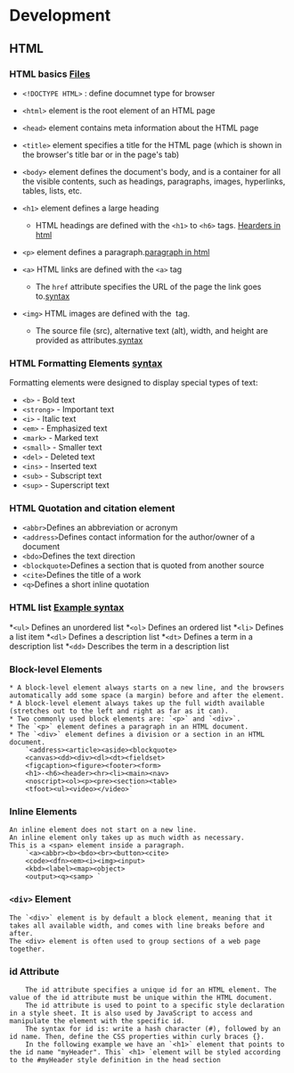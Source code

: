 # Development 
## HTML 
### HTML basics [Files](https://github.com/Niharikamalik/HTML-CSS-JAVASCRIPT-/tree/main/HTML)

* `<!DOCTYPE HTML>` : define documnet type for browser 
* `<html>` element is the root element of an HTML page
* `<head>` element contains meta information about the HTML page
* `<title>` element specifies a title for the HTML page (which is shown in the browser's title bar or in the page's tab)
* `<body>` element defines the document's body, and is a container for all the visible contents, such as headings, paragraphs, images, hyperlinks, tables, lists, etc.
* `<h1>` element defines a large heading
    * HTML headings are defined with the `<h1>` to `<h6>` tags. [Hearders in html](https://github.com/Niharikamalik/HTML-CSS-JAVASCRIPT-/blob/main/HTML/HeadingPara.html)
* `<p>` element defines a paragraph.[paragraph in html](https://github.com/Niharikamalik/HTML-CSS-JAVASCRIPT-/blob/main/HTML/HeadingPara.html)
  
* `<a>` HTML links are defined with the `<a>` tag
    * The `href` attribute specifies the URL of the page the link goes to.[syntax](https://github.com/Niharikamalik/HTML-CSS-JAVASCRIPT-/blob/main/HTML/links.html)
* `<img>` HTML images are defined with the <img> tag.
    - The source file (src), alternative text (alt), width, and height are provided as attributes.[syntax](https://github.com/Niharikamalik/HTML-CSS-JAVASCRIPT-/blob/main/HTML/links.html)
### HTML Formatting Elements [syntax](https://github.com/Niharikamalik/HTML-CSS-JAVASCRIPT-/blob/main/HTML/links.html)
Formatting elements were designed to display special types of text:
* `<b>` - Bold text
* `<strong>` - Important text
* `<i>` - Italic text
* `<em>` - Emphasized text
* `<mark>` - Marked text
* `<small>` - Smaller text
* `<del>` - Deleted text
* `<ins>` - Inserted text
* `<sub>` - Subscript text
* `<sup>` - Superscript text

### HTML Quotation and citation element 
* `<abbr>`Defines an abbreviation or acronym
* `<address>`Defines contact information for the author/owner of a document
* `<bdo>`Defines the text direction
* `<blockquote>`Defines a section that is quoted from another source
* `<cite>`Defines the title of a work
* `<q>`Defines a short inline quotation
### HTML list [Example syntax ](https://github.com/Niharikamalik/HTML-CSS-JAVASCRIPT-/blob/main/HTML/list.html)
*`<ul>`	Defines an unordered list
*`<ol>`	Defines an ordered list
*`<li>`	Defines a list item
*`<dl>`	Defines a description list
*`<dt>`	Defines a term in a description list
*`<dd>`	Describes the term in a description list
### Block-level Elements
    * A block-level element always starts on a new line, and the browsers automatically add some space (a margin) before and after the element.
    * A block-level element always takes up the full width available (stretches out to the left and right as far as it can).
    * Two commonly used block elements are: `<p>` and `<div>`.
    * The `<p>` element defines a paragraph in an HTML document.
    * The `<div>` element defines a division or a section in an HTML document.
        `<address><article><aside><blockquote>
        <canvas><dd><div><dl><dt><fieldset>
        <figcaption><figure><footer><form>
        <h1>-<h6><header><hr><li><main><nav>
        <noscript><ol><p><pre><section><table>
        <tfoot><ul><video></video>`

### Inline Elements
    An inline element does not start on a new line.
    An inline element only takes up as much width as necessary.
    This is a <span> element inside a paragraph.
        `<a><abbr><b><bdo><br><button><cite>
        <code><dfn><em><i><img><input>
        <kbd><label><map><object>
        <output><q><samp> `
### `<div>` Element
    The `<div>` element is by default a block element, meaning that it takes all available width, and comes with line breaks before and after.
    The <div> element is often used to group sections of a web page together.
### id Attribute
        The id attribute specifies a unique id for an HTML element. The value of the id attribute must be unique within the HTML document.
        The id attribute is used to point to a specific style declaration in a style sheet. It is also used by JavaScript to access and manipulate the element with the specific id.
        The syntax for id is: write a hash character (#), followed by an id name. Then, define the CSS properties within curly braces {}.
        In the following example we have an `<h1>` element that points to the id name "myHeader". This` <h1> `element will be styled according to the #myHeader style definition in the head section